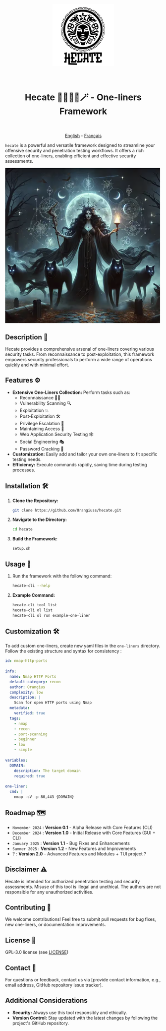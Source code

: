 <h1 align="center">
  <img src="img/logo_vf.png" alt="Hecate" width="200px">
  <br>
</h1>

<h1 align="center">
  <br>
    Hecate 🧙🏻‍♀️🔮🪄 - One-liners Framework
  <br>
  <br>
</h1>

<p align="center">
  <a href="https://github.com/Orangiuss/hecate/blob/main/README.md">English</a> 
    -
  <a href="https://github.com/Orangiuss/hecate/blob/main/README_FR.md">Français</a>
    <!-- -
  <a href="https://github.com/Orangiuss/hecate/blob/main/README_CN.md">中文</a>
    -
  <a href="https://github.com/Orangiuss/hecate/blob/main/README_JP.md">日本語</a> -->
</p>

`hecate` is a powerful and versatile framework designed to streamline your offensive security and penetration testing workflows. It offers a rich collection of one-liners, enabling efficient and effective security assessments.

![HecateDemo](img/HecateArsenal.png)

## Description 📝

Hecate provides a comprehensive arsenal of one-liners covering various security tasks. From reconnaissance to post-exploitation, this framework empowers security professionals to perform a wide range of operations quickly and with minimal effort.

## Features ⚙️

- **Extensive One-Liners Collection:** Perform tasks such as:
  - Reconnaissance 🕵️‍♀️
  - Vulnerability Scanning 🔍
  - Exploitation 💥
  - Post-Exploitation 🛠️
  - Privilege Escalation 👑
  - Maintaining Access 🔐
  - Web Application Security Testing 🕸️
  <!-- - Wireless Security Assessments 📡 -->
  - Social Engineering 🎭
  - Password Cracking 🔑
- **Customization:** Easily add and tailor your own one-liners to fit specific testing needs.
- **Efficiency:** Execute commands rapidly, saving time during testing processes.

## Installation 🛠️

1. **Clone the Repository:**

    ```bash
    git clone https://github.com/Orangiuss/hecate.git
    ```

2. **Navigate to the Directory:**

    ```bash
    cd hecate
    ```

3. **Build the Framework:**

    ```bash
    setup.sh
    ```

## Usage 🚀

1. Run the framework with the following command:

    ```bash
    hecate-cli --help
    ```

2. **Example Command:**

    ```bash
    hecate-cli tool list
    hecate-cli ol list
    hecate-cli ol run example-one-liner
    ```

## Customization 🛠️

To add custom one-liners, create new yaml files in the `one-liners` directory. Follow the existing structure and syntax for consistency :

```yaml
id: nmap-http-ports

info:
  name: Nmap HTTP Ports
  default-category: recon
  author: Orangius
  complexity: low
  description: |
    Scan for open HTTP ports using Nmap
  metadata:
    verified: true
  tags:
    - nmap
    - recon
    - port-scanning
    - beginner
    - low
    - simple

variables:
  DOMAIN:
    description: The target domain
    required: true

one-liner:
  cmd: |
    nmap -sV -p 80,443 {DOMAIN}
```

## Roadmap 🗺

- `November 2024️` : **Version 0.1** - Alpha Release with Core Features (CLI)
- `December 2024️` : **Version 1.0** - Initial Release with Core Features (GUI + CLI)
- `January 2025️` : **Version 1.1** - Bug Fixes and Enhancements
- `Summer 2025️` : **Version 1.2** - New Features and Improvements
- ? : **Version 2.0** - Advanced Features and Modules + TUI project ?

## Disclaimer ⚠️

Hecate is intended for authorized penetration testing and security assessments. Misuse of this tool is illegal and unethical. The authors are not responsible for any unauthorized activities.

## Contributing 🤝

We welcome contributions! Feel free to submit pull requests for bug fixes, new one-liners, or documentation improvements.

## License 📜

GPL-3.0 license (see [LICENSE](https://github.com/Orangiuss/HecateArsenal/tree/main?tab=GPL-3.0-1-ov-file))

## Contact 📧

For questions or feedback, contact us via [provide contact information, e.g., email address, GitHub repository issue tracker].

## Additional Considerations

- **Security:** Always use this tool responsibly and ethically.
- **Version Control:** Stay updated with the latest changes by following the project's GitHub repository.

